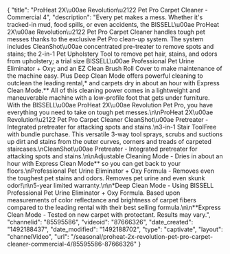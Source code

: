 {
    "title": "ProHeat 2X\u00ae Revolution\u2122 Pet Pro Carpet Cleaner - Commercial 4",
    "description": "Every pet makes a mess. Whether it's tracked-in mud, food spills, or even accidents, the BISSELL\u00ae ProHeat 2X\u00ae Revolution\u2122 Pet Pro Carpet Cleaner handles tough pet messes thanks to the exclusive Pet Pro clean-up system. The system includes CleanShot\u00ae concentrated pre-treater to remove spots and stains; the 2-in-1 Pet Upholstery Tool to remove pet hair, stains, and odors from upholstery; a trial size BISSELL\u00ae Professional Pet Urine Eliminator + Oxy; and an EZ Clean Brush Roll Cover to make maintenance of the machine easy. Plus Deep Clean Mode offers powerful cleaning to outclean the leading rental,* and carpets dry in about an hour with Express Clean Mode.** All of this cleaning power comes in a lightweight and maneuverable machine with a low-profile foot that gets under furniture. With the BISSELL\u00ae ProHeat 2X\u00ae Revolution Pet Pro, you have everything you need to take on tough pet messes.\n\nProHeat 2X\u00ae Revolution\u2122 Pet Pro Carpet Cleaner CleanShot\u00ae Pretreater - Integrated pretreater for attacking spots and stains.\n3-in-1 Stair ToolFree with bundle purchase. This versatile 3-way tool sprays, scrubs and suctions up dirt and stains from the outer curves, corners and treads of carpeted staircases.\nCleanShot\u00ae Pretreater - Integrated pretreater for attacking spots and stains.\n\nAdjustable Cleaning Mode - Dries in about an hour with Express Clean Mode** so you can get back to your floors.\nProfessional Pet Urine Eliminator + Oxy Formula - Removes even the toughest pet stains and odors. Removes pet urine and even skunk odor!\n\n5-year limited warranty.\n\n*Deep Clean Mode - Using BISSELL Professional Pet Urine Eliminator + Oxy Formula. Based upon measurements of color reflectance and brightness of carpet fibers compared to the leading rental with their best selling formula.\n\n**Express Clean Mode - Tested on new carpet with protectant. Results may vary.",
    "channelid": "85595586",
    "videoid": "87666326",
    "date_created": "1492188437",
    "date_modified": "1492188702",
    "type": "captivate",
    "layout": "channelVideo",
    "url": "\/seasonal\/proheat-2x-revolution-pet-pro-carpet-cleaner-commercial-4\/85595586-87666326"
}